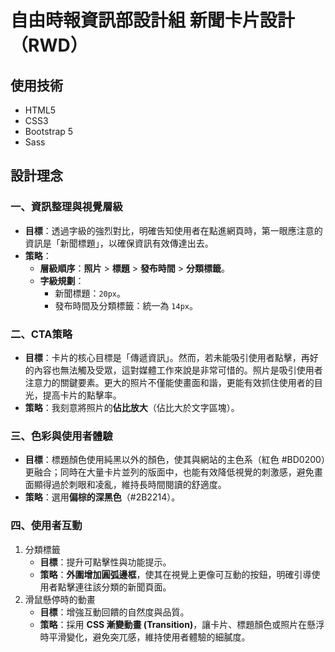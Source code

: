 # 自由時報資訊部設計組 新聞卡片設計（RWD）
## 使用技術
- HTML5
- CSS3
- Bootstrap 5
- Sass
  
## 設計理念
### 一、資訊整理與視覺層級
- **目標**：透過字級的強烈對比，明確告知使用者在點進網頁時，第一眼應注意的資訊是「新聞標題」，以確保資訊有效傳達出去。
- **策略**：
  - **層級順序**：**照片** > **標題** > **發布時間** > **分類標籤**。
  - **字級規劃**：
    - 新聞標題：`20px`。
    - 發布時間及分類標籤：統一為 `14px`。
### 二、CTA策略
- **目標**：卡片的核心目標是「傳遞資訊」。然而，若未能吸引使用者點擊，再好的內容也無法觸及受眾，這對媒體工作來說是非常可惜的。照片是吸引使用者注意力的關鍵要素。更大的照片不僅能使畫面和諧，更能有效抓住使用者的目光，提高卡片的點擊率。
- **策略**：我刻意將照片的**佔比放大**（佔比大於文字區塊）。

### 三、色彩與使用者體驗
- **目標**：標題顏色使用純黑以外的顏色，使其與網站的主色系（紅色 #BD0200）更融合；同時在大量卡片並列的版面中，也能有效降低視覺的刺激感，避免畫面顯得過於刺眼和凌亂，維持長時間閱讀的舒適度。
- **策略**：選用**偏棕的深黑色**（#2B2214）。
### 四、使用者互動
1. 分類標籤
   - **目標**：提升可點擊性與功能提示。
   - **策略**：**外圍增加圓弧邊框**，使其在視覺上更像可互動的按鈕，明確引導使用者點擊連往該分類的新聞頁面。
2. 滑鼠懸停時的動畫
   - **目標**：增強互動回饋的自然度與品質。
   - **策略**：採用 **CSS 漸變動畫 (Transition)**，讓卡片、標題顏色或照片在懸浮時平滑變化，避免突兀感，維持使用者體驗的細膩度。
